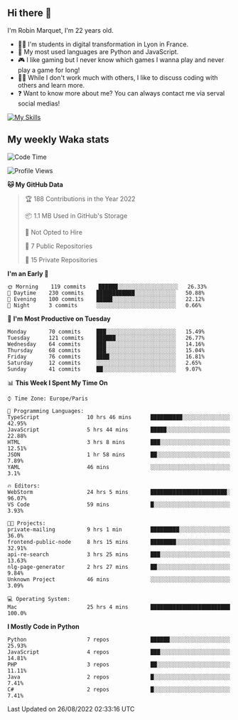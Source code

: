 ## Hi there 👋

I'm Robin Marquet, I'm 22 years old.

- 👨‍💻 I'm students in digital transformation in Lyon in France.
- 🌱 My most used languages are Python and JavaScript.
- 🎮 I like gaming but I never know which games I wanna play and never play a game for long!
- 👯‍♀️ While I don't work much with others, I like to discuss coding with others and learn more.
- ❓ Want to know more about me? You can always contact me via serval social medias!

[![My Skills](https://skillicons.dev/icons?i=js,html,css,docker,express,figma,firebase,graphql,mongodb,mysql,nodejs,py,react,ts,vue)](https://skillicons.dev)

## My weekly Waka stats

<!--START_SECTION:waka-->
![Code Time](http://img.shields.io/badge/Code%20Time-861%20hrs%2057%20mins-blue)

![Profile Views](http://img.shields.io/badge/Profile%20Views-0-blue)

**🐱 My GitHub Data** 

> 🏆 188 Contributions in the Year 2022
 > 
> 📦 1.1 MB Used in GitHub's Storage 
 > 
> 🚫 Not Opted to Hire
 > 
> 📜 7 Public Repositories 
 > 
> 🔑 15 Private Repositories  
 > 
**I'm an Early 🐤** 

```text
🌞 Morning    119 commits    ██████░░░░░░░░░░░░░░░░░░░   26.33% 
🌆 Daytime    230 commits    ████████████░░░░░░░░░░░░░   50.88% 
🌃 Evening    100 commits    █████░░░░░░░░░░░░░░░░░░░░   22.12% 
🌙 Night      3 commits      ░░░░░░░░░░░░░░░░░░░░░░░░░   0.66%

```
📅 **I'm Most Productive on Tuesday** 

```text
Monday       70 commits     ███░░░░░░░░░░░░░░░░░░░░░░   15.49% 
Tuesday      121 commits    ██████░░░░░░░░░░░░░░░░░░░   26.77% 
Wednesday    64 commits     ███░░░░░░░░░░░░░░░░░░░░░░   14.16% 
Thursday     68 commits     ███░░░░░░░░░░░░░░░░░░░░░░   15.04% 
Friday       76 commits     ████░░░░░░░░░░░░░░░░░░░░░   16.81% 
Saturday     12 commits     ░░░░░░░░░░░░░░░░░░░░░░░░░   2.65% 
Sunday       41 commits     ██░░░░░░░░░░░░░░░░░░░░░░░   9.07%

```


📊 **This Week I Spent My Time On** 

```text
⌚︎ Time Zone: Europe/Paris

💬 Programming Languages: 
TypeScript               10 hrs 46 mins      ██████████░░░░░░░░░░░░░░░   42.95% 
JavaScript               5 hrs 44 mins       █████░░░░░░░░░░░░░░░░░░░░   22.88% 
HTML                     3 hrs 8 mins        ███░░░░░░░░░░░░░░░░░░░░░░   12.51% 
JSON                     1 hr 58 mins        ██░░░░░░░░░░░░░░░░░░░░░░░   7.89% 
YAML                     46 mins             ░░░░░░░░░░░░░░░░░░░░░░░░░   3.1%

🔥 Editors: 
WebStorm                 24 hrs 5 mins       ████████████████████████░   96.07% 
VS Code                  59 mins             █░░░░░░░░░░░░░░░░░░░░░░░░   3.93%

🐱‍💻 Projects: 
private-mailing          9 hrs 1 min         █████████░░░░░░░░░░░░░░░░   36.0% 
frontend-public-node     8 hrs 15 mins       ████████░░░░░░░░░░░░░░░░░   32.91% 
api-re-search            3 hrs 25 mins       ███░░░░░░░░░░░░░░░░░░░░░░   13.63% 
nlg-page-generator       2 hrs 27 mins       ██░░░░░░░░░░░░░░░░░░░░░░░   9.84% 
Unknown Project          46 mins             ░░░░░░░░░░░░░░░░░░░░░░░░░   3.09%

💻 Operating System: 
Mac                      25 hrs 4 mins       █████████████████████████   100.0%

```

**I Mostly Code in Python** 

```text
Python                   7 repos             ██████░░░░░░░░░░░░░░░░░░░   25.93% 
JavaScript               4 repos             ███░░░░░░░░░░░░░░░░░░░░░░   14.81% 
PHP                      3 repos             ██░░░░░░░░░░░░░░░░░░░░░░░   11.11% 
Java                     2 repos             █░░░░░░░░░░░░░░░░░░░░░░░░   7.41% 
C#                       2 repos             █░░░░░░░░░░░░░░░░░░░░░░░░   7.41%

```



 Last Updated on 26/08/2022 02:33:16 UTC
<!--END_SECTION:waka-->
